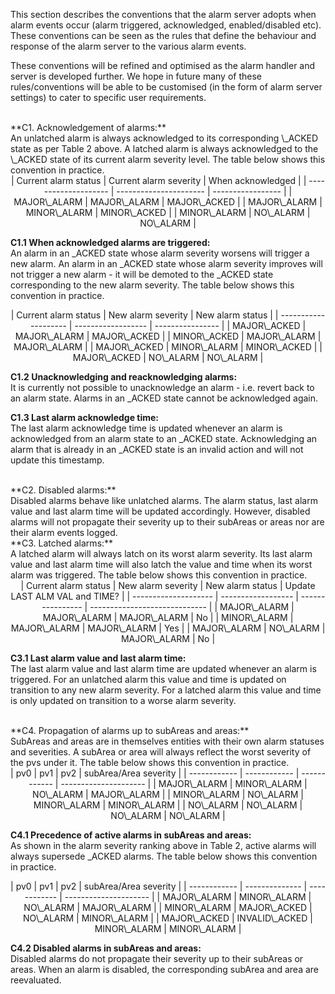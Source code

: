 This section describes the conventions that the alarm server adopts when alarm events occur (alarm triggered, acknowledged, enabled/disabled etc). These conventions can be seen as the rules that define the behaviour and response of the alarm server to the various alarm events.

These conventions will be refined and optimised as the alarm handler and server is developed further. We hope in future many of these rules/conventions will be able to be customised (in the form of alarm server settings) to cater to specific user requirements.

<br/>
**C1. Acknowledgement of alarms:**<br/>
An unlatched alarm is always acknowledged to its corresponding \_ACKED state as per Table 2 above. A latched alarm is always acknowledged to the \_ACKED state of its current alarm severity level. The table below shows this convention in practice. 

<center>
| Current alarm status | Current alarm severity | When acknowledged |
| -------------------- | ---------------------- | ----------------- |
| MAJOR\_ALARM         | MAJOR\_ALARM           | MAJOR\_ACKED      |
| MAJOR\_ALARM         | MINOR\_ALARM           | MINOR\_ACKED      |
| MINOR\_ALARM         | NO\_ALARM              | NO\_ALARM         |
</center>

**C1.1 When acknowledged alarms are triggered:**<br/>
An alarm in an \_ACKED state whose alarm severity worsens will trigger a new alarm. An alarm in an \_ACKED state whose alarm severity improves will not trigger a new alarm - it will be demoted to the \_ACKED state corresponding to the new alarm severity. The table below shows this convention in practice.

<center>
| Current alarm status | New alarm severity | New alarm status |
| -------------------- | ------------------ | ---------------- |
| MAJOR\_ACKED         | MAJOR\_ALARM       | MAJOR\_ACKED     |
| MINOR\_ACKED         | MAJOR\_ALARM       | MAJOR\_ALARM     |
| MAJOR\_ACKED         | MINOR\_ALARM       | MINOR\_ACKED     |
| MAJOR\_ACKED         | NO\_ALARM          | NO\_ALARM        |
</center>

**C1.2 Unacknowledging and reacknowledging alarms:**<br/>
It is currently not possible to unacknowledge an alarm - i.e. revert back to an alarm state. Alarms in an \_ACKED state cannot be acknowledged again.

**C1.3 Last alarm acknowledge time:**<br/>
The last alarm acknowledge time is updated whenever an alarm is acknowledged from an alarm state to an \_ACKED state. Acknowledging an alarm that is already in an \_ACKED state is an invalid action and will not update this timestamp.

<br/>
**C2. Disabled alarms:**<br/>
Disabled alarms behave like unlatched alarms. The alarm status, last alarm value and last alarm time will be updated accordingly. However, disabled alarms will not propagate their severity up to their subAreas or areas nor are their alarm events logged.

<br/>
**C3. Latched alarms:**<br/>
A latched alarm will always latch on its worst alarm severity. Its last alarm value and last alarm time will also latch the value and time when its worst alarm was triggered. The table below shows this convention in practice.

<center>
| Current alarm status | New alarm severity | New alarm status | Update LAST ALM VAL and TIME? |
| -------------------- | ------------------ | ---------------- | ----------------------------- |
| MAJOR\_ALARM         | MAJOR\_ALARM       | MAJOR\_ALARM     | No                            |
| MINOR\_ALARM         | MAJOR\_ALARM       | MAJOR\_ALARM     | Yes                           |
| MAJOR\_ALARM         | NO\_ALARM          | MAJOR\_ALARM     | No                            |
</center>

**C3.1 Last alarm value and last alarm time:**<br/>
The last alarm value and last alarm time are updated whenever an alarm is triggered. For an unlatched alarm this value and time is updated on transition to any new alarm severity. For a latched alarm this value and time is only updated on transition to a worse alarm severity.

<br/>
**C4. Propagation of alarms up to subAreas and areas:**<br/>
SubAreas and areas are in themselves entities with their own alarm statuses and severities. A subArea or area will always reflect the worst severity of the pvs under it. The table below shows this convention in practice.

<center>
| pv0          | pv1          | pv2          | subArea/Area severity |
| ------------ | ------------ | ------------ | --------------------- |
| MAJOR\_ALARM | MINOR\_ALARM | NO\_ALARM    | MAJOR\_ALARM          |
| MINOR\_ALARM | NO\_ALARM    | MINOR\_ALARM | MINOR\_ALARM          |
| NO\_ALARM    | NO\_ALARM    | NO\_ALARM    | NO\_ALARM             |
</center>

**C4.1 Precedence of active alarms in subAreas and areas:**<br/>
As shown in the alarm severity ranking above in Table 2, active alarms will always supersede _ACKED alarms. The table below shows this convention in practice.

<center>
| pv0          | pv1            | pv2          | subArea/Area severity |
| ------------ | -------------- | ------------ | --------------------- |
| MAJOR\_ALARM | MINOR\_ALARM   | NO\_ALARM    | MAJOR\_ALARM          |
| MINOR\_ALARM | MAJOR\_ACKED   | NO\_ALARM    | MINOR\_ALARM          |
| MAJOR\_ACKED | INVALID\_ACKED | MINOR\_ALARM | MINOR\_ALARM          |
</center>

**C4.2 Disabled alarms in subAreas and areas:**<br/>
Disabled alarms do not propagate their severity up to their subAreas or areas. When an alarm is disabled, the corresponding subArea and area are reevaluated.